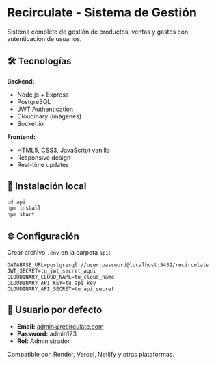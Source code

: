 # Recirculate - Sistema de Gestión

Sistema completo de gestión de productos, ventas y gastos con autenticación de usuarios.

## 🛠️ Tecnologías

**Backend:**
- Node.js + Express
- PostgreSQL
- JWT Authentication
- Cloudinary (imágenes)
- Socket.io

**Frontend:**
- HTML5, CSS3, JavaScript vanilla
- Responsive design
- Real-time updates

## 🔧 Instalación local

```bash
cd api
npm install
npm start
```

## 🌐 Configuración

Crear archivo `.env` en la carpeta `api`:

```env
DATABASE_URL=postgresql://user:password@localhost:5432/recirculate
JWT_SECRET=tu_jwt_secret_aqui
CLOUDINARY_CLOUD_NAME=tu_cloud_name
CLOUDINARY_API_KEY=tu_api_key
CLOUDINARY_API_SECRET=tu_api_secret
```

## 👤 Usuario por defecto

- **Email:** admin@recirculate.com
- **Password:** admin123
- **Rol:** Administrador



Compatible con Render, Vercel, Netlify y otras plataformas.